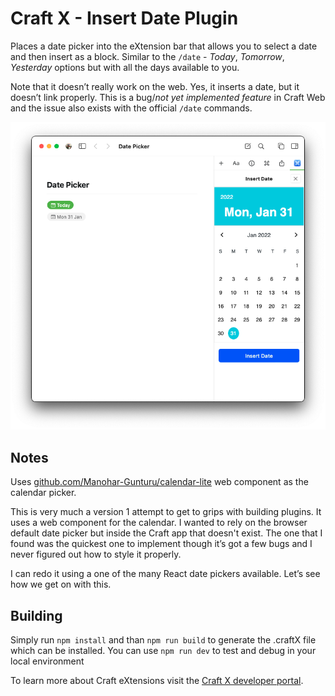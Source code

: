 # Craft X - Insert Date Plugin

Places a date picker into the eXtension bar that allows you to select a date and then insert as a block. Similar to the `/date` - _Today_, _Tomorrow_, _Yesterday_ options but with all the days available to you.

Note that it doesn’t really work on the web. Yes, it inserts a date, but it doesn’t link properly. This is a bug/_not yet implemented feature_ in Craft Web and the issue also exists with the official `/date` commands.

![Craft X Insert Date extension](/assets/craft-x-date-picker.png)

## Notes

Uses [github.com/Manohar-Gunturu/calendar-lite](https://github.com/Manohar-Gunturu/calendar-lite) web component as the calendar picker.

This is very much a version 1 attempt to get to grips with building plugins. It uses a web component for the calendar. I wanted to rely on the browser default date picker but inside the Craft app that doesn't exist. The one that I found was the quickest one to implement though it’s got a few bugs and I never figured out how to style it properly.

I can redo it using a one of the many React date pickers available. Let’s see how we get on with this.

## Building

Simply run `npm install` and than `npm run build` to generate the .craftX file which can be installed.
You can use `npm run dev` to test and debug in your local environment

To learn more about Craft eXtensions visit the [Craft X developer portal](https://developer.craft.do).
